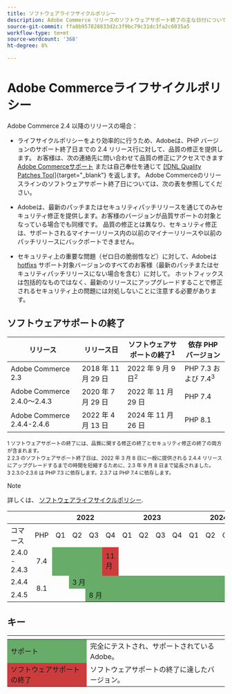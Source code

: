 ```yaml
---
title: ソフトウェアライフサイクルポリシー
description: Adobe Commerce リリースのソフトウェアサポート終了の主な日付について説明します。
source-git-commit: ffa8b957828833d2c3f9bc79c31dc3fa2c6035a5
workflow-type: tm+mt
source-wordcount: '368'
ht-degree: 8%

---
```



# Adobe Commerceライフサイクルポリシー

Adobe Commerce 2.4 以降のリリースの場合：

- ライフサイクルポリシーをより効率的に行うため、Adobeは、PHP バージョンのサポート終了日までの 2.4 リリース行に対して、品質の修正を提供します。 お客様は、次の連絡先に問い合わせて品質の修正にアクセスできます [Adobe Commerceサポート](https://developer.adobe.com/commerce/contributor/community/support/) または自己奉仕を通じて [[!DNL Quality Patches Tool]](https://experienceleague.adobe.com/tools/commerce-quality-patches/index.html){target=&quot;_blank&quot;} を返します。 Adobe Commerceのリリースラインのソフトウェアサポート終了日については、次の表を参照してください。

- Adobeは、最新のパッチまたはセキュリティパッチリリースを通じてのみセキュリティ修正を提供します。お客様のバージョンが品質サポートの対象となっている場合でも同様です。 品質の修正とは異なり、セキュリティ修正は、サポートされるマイナーリリース内の以前のマイナーリリースや以前のパッチリリースにバックポートできません。

- セキュリティ上の重要な問題（ゼロ日の脆弱性など）に対して、Adobeは [hotfixs](https://support.magento.com/hc/en-us/sections/360003869892-Known-issues-patches-attached-) サポート対象バージョンのすべてのお客様（最新のパッチまたはセキュリティパッチリリースにない場合を含む）に対して。 ホットフィックスは包括的なものではなく、最新のリリースにアップグレードすることで修正されるセキュリティ上の問題には対処しないことに注意する必要があります。

## ソフトウェアサポートの終了

| リリース | リリース日 | ソフトウェアサポートの終了<sup>1</sup> | 依存 PHP バージョン |
| -------------------------------- | ----------------- | ----------------------------------- | --------------------------- |
| Adobe Commerce 2.3 | 2018 年 11 月 29 日 | 2022 年 9 月 9 日<sup>2</sup> | PHP 7.3 および 7.4<sup>3</sup> |
| Adobe Commerce 2.4.0～2.4.3 | 2020 年 7 月 29 日 | 2022 年 11 月 29 日 | PHP 7.4 |
| Adobe Commerce 2.4.4-2.4.6 | 2022 年 4 月 13 日 | 2024 年 11 月 26 日 | PHP 8.1 |

<sup>1 ソフトウェアサポートの終了には、品質に関する修正の終了とセキュリティ修正の終了の両方が含まれます。</sup><br>
<sup>2 2.3 のソフトウェアサポート終了日は、2022 年 3 月 8 日に一般に提供される 2.4.4 リリースにアップグレードするまでの時間を短縮するために、2.3 年 9 月 8 日まで延長されました。</sup><br>
<sup>3 2.3.0-2.3.6 は PHP 7.3 に依存します。2.3.7 は PHP 7.4 に依存します。</sup>

>[!NOTE]
>
>詳しくは、 [ソフトウェアライフサイクルポリシー](https://www.adobe.com/content/dam/cc/en/legal/terms/enterprise/pdfs/Adobe-Commerce-Software-Lifecycle-Policy.pdf).

<table>
<thead>
  <tr>
    <th colspan="2"></th>
    <th colspan="4">2022</th>
    <th colspan="4">2023</th>
    <th colspan="4">2024</th>
  </tr>
</thead>
<tbody>
  <tr>
    <td>コマース</td>
    <td>PHP</td>
    <td>Q1</td>
    <td>Q2</td>
    <td>Q3</td>
    <td>Q4</td>
    <td>Q1</td>
    <td>Q2</td>
    <td>Q3</td>
    <td>Q4</td>
    <td>Q1</td>
    <td>Q2</td>
    <td>Q3</td>
    <td>Q4</td>
  </tr>
  <tr>
    <td>2.4.0 - 2.4.3</td>
    <td style="text-align:center">7.4</td>
    <td colspan="3" style="background-color:#67ac68;"></td>
    <td style="background-color:#cd3c3c;">11 月</td>
    <td colspan="8" ></td>
  </tr>
  <tr>
    <td>2.4.4</td>
    <td rowspan="2" style="text-align:center">8.1</td>
    <td></td>
    <td colspan="10" style="background-color:#67ac68;">3 月</td>
    <td rowspan="2" style="background-color:#cd3c3c;">11 月</td>
  </tr>
  <tr>
    <td>2.4.5</td>
    <td colspan="2"></td>
    <td colspan="9" style="background-color:#67ac68;">8 月</td>
  </tr>
</tbody>
</table>

## キー

<table>
  <thead>
   <tr>
    <th></th>
    <th></th>
   </tr>
  </thead>
 <tbody>
  <tr>
   <td style="background-color:#67ac68;">サポート</td>
   <td>完全にテストされ、サポートされているAdobe。</td>
  </tr>
  <tr>
   <td style="background-color:#cd3c3c;">ソフトウェアサポートの終了</td>
   <td>ソフトウェアサポートの終了に達したバージョン。</td>
  </tr>
 </tbody>
</table>
